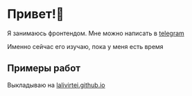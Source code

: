 # Привет!👋

Я занимаюсь фронтендом.
Мне можно написать в [telegram](https://t.me/lalivirtei)

Именно сейчас его изучаю, пока у меня есть время


## Примеры работ 
Выкладываю на [lalivirtei.github.io](//lalivirtei.github.io)
